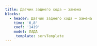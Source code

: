 ```yaml
---
title: Датчик заднего хода – замена
blocks:
  - header: Датчик заднего хода – замена
    time: '0,8'
    coef: '1419'
    model: ЛАДА
    _template: servTemplate
---
```

        